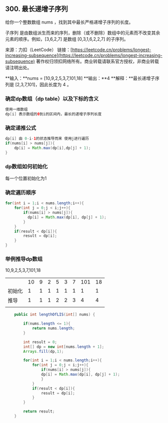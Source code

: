 ## 300. 最长递增子序列

给你一个整数数组 nums ，找到其中最长严格递增子序列的长度。

子序列 是由数组派生而来的序列，删除（或不删除）数组中的元素而不改变其余元素的顺序。例如，[3,6,2,7] 是数组 [0,3,1,6,2,2,7] 的子序列。

来源：力扣（LeetCode）
链接：[https://leetcode.cn/problems/longest-increasing-subsequence](https://leetcode.cn/problems/longest-increasing-subsequence)
著作权归领扣网络所有。商业转载请联系官方授权，非商业转载请注明出处。



**输入：**nums = [10,9,2,5,3,7,101,18]
**输出：**4
**解释：**最长递增子序列是 [2,3,7,101]，因此长度为 4 。



### 确定dp数组（dp table）以及下标的含义

```Java
使用一维数组
dp[i] 表示数组的0到i的区间内，最长的递增子序列长度
```

### 确定递推公式

```Java
dp[i] 由 0-i-1的状态推导而来 使用j进行遍历
if(nums[i] > nums[j]){
    dp[i] = Math.max(dp[i],dp[j] + 1);
}
```

### dp数组如何初始化

每一个位置初始化为1

### 确定遍历顺序

```Java
for(int i = 1;i < nums.length;i++){
    for(int j = 0;j < i;j++){
        if(nums[i] > nums[j]){
          dp[i] = Math.max(dp[i], dp[j] + 1);
        }
    }
    if(result < dp[i]){
        result = dp[i];
    }
}

```

### 举例推导dp数组

10,9,2,5,3,7,101,18

||||||||||
|-|-|-|-|-|-|-|-|-|
||10|9|2|5|3|7|101|18|
|初始化|1|1|1|1|1|1|1|1|
|推导|1|1|1|2|2|3|4|4|
||||||||||




```Java
    public int lengthOfLIS(int[] nums) {

        if(nums.length <= 1){
            return nums.length;
        }

        int result = 0;
        int[] dp = new int[nums.length + 1];
        Arrays.fill(dp,1);

        for(int i = 1;i < nums.length;i++){
            for(int j = 0;j < i;j++){
                if(nums[i] > nums[j]){
                dp[i] = Math.max(dp[i], dp[j] + 1);
                }
            }
            if(result < dp[i]){
                result = dp[i];
            }
        }

        return result;
    }
```